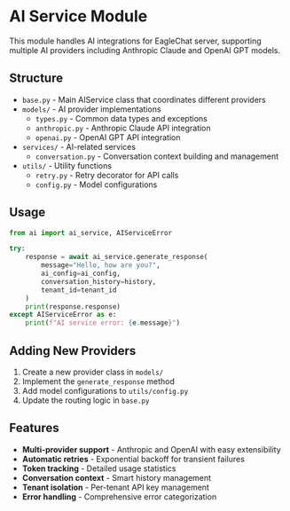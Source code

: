 # AI Service Module

This module handles AI integrations for EagleChat server, supporting multiple AI providers including Anthropic Claude and OpenAI GPT models.

## Structure

- `base.py` - Main AIService class that coordinates different providers
- `models/` - AI provider implementations
  - `types.py` - Common data types and exceptions
  - `anthropic.py` - Anthropic Claude API integration
  - `openai.py` - OpenAI GPT API integration
- `services/` - AI-related services
  - `conversation.py` - Conversation context building and management
- `utils/` - Utility functions
  - `retry.py` - Retry decorator for API calls
  - `config.py` - Model configurations

## Usage

```python
from ai import ai_service, AIServiceError

try:
    response = await ai_service.generate_response(
        message="Hello, how are you?",
        ai_config=ai_config,
        conversation_history=history,
        tenant_id=tenant_id
    )
    print(response.response)
except AIServiceError as e:
    print(f"AI service error: {e.message}")
```

## Adding New Providers

1. Create a new provider class in `models/`
2. Implement the `generate_response` method
3. Add model configurations to `utils/config.py`
4. Update the routing logic in `base.py`

## Features

- **Multi-provider support** - Anthropic and OpenAI with easy extensibility
- **Automatic retries** - Exponential backoff for transient failures
- **Token tracking** - Detailed usage statistics
- **Conversation context** - Smart history management
- **Tenant isolation** - Per-tenant API key management
- **Error handling** - Comprehensive error categorization